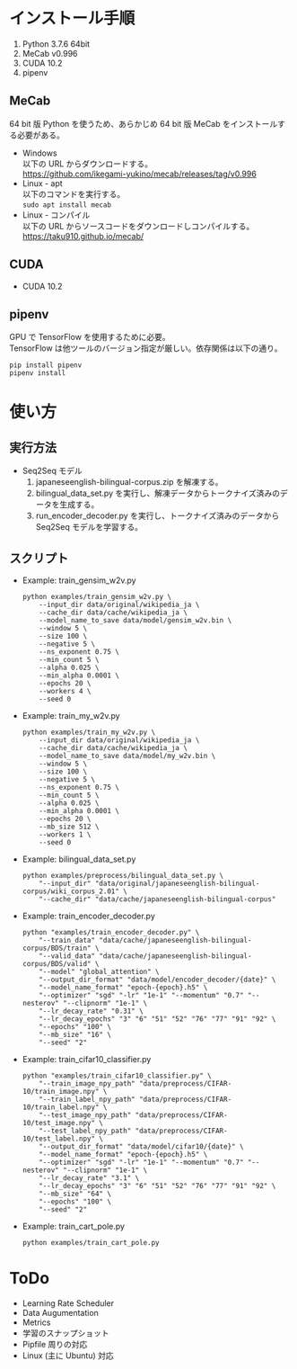 # インストール手順
1. Python 3.7.6 64bit
1. MeCab v0.996
1. CUDA 10.2
1. pipenv

## MeCab
64 bit 版 Python を使うため、あらかじめ 64 bit 版 MeCab をインストールする必要がある。
- Windows  
以下の URL からダウンロードする。  
https://github.com/ikegami-yukino/mecab/releases/tag/v0.996
- Linux - apt  
以下のコマンドを実行する。  
`sudo apt install mecab`
- Linux - コンパイル  
以下の URL からソースコードをダウンロードしコンパイルする。  
https://taku910.github.io/mecab/

## CUDA
- CUDA 10.2

## pipenv
GPU で TensorFlow を使用するために必要。  
TensorFlow は他ツールのバージョン指定が厳しい。依存関係は以下の通り。
```
pip install pipenv
pipenv install
```

# 使い方
## 実行方法
- Seq2Seq モデル
    1. japaneseenglish-bilingual-corpus.zip を解凍する。
    1. bilingual_data_set.py を実行し、解凍データからトークナイズ済みのデータを生成する。
    1. run_encoder_decoder.py を実行し、トークナイズ済みのデータから Seq2Seq モデルを学習する。

## スクリプト
- Example: train_gensim_w2v.py
    ```
    python examples/train_gensim_w2v.py \
        --input_dir data/original/wikipedia_ja \
        --cache_dir data/cache/wikipedia_ja \
        --model_name_to_save data/model/gensim_w2v.bin \
        --window 5 \
        --size 100 \
        --negative 5 \
        --ns_exponent 0.75 \
        --min_count 5 \
        --alpha 0.025 \
        --min_alpha 0.0001 \
        --epochs 20 \
        --workers 4 \
        --seed 0
    ```

- Example: train_my_w2v.py
    ```
    python examples/train_my_w2v.py \
        --input_dir data/original/wikipedia_ja \
        --cache_dir data/cache/wikipedia_ja \
        --model_name_to_save data/model/my_w2v.bin \
        --window 5 \
        --size 100 \
        --negative 5 \
        --ns_exponent 0.75 \
        --min_count 5 \
        --alpha 0.025 \
        --min_alpha 0.0001 \
        --epochs 20 \
        --mb_size 512 \
        --workers 1 \
        --seed 0
    ```

- Example: bilingual_data_set.py
    ```
    python examples/preprocess/bilingual_data_set.py \
        "--input_dir" "data/original/japaneseenglish-bilingual-corpus/wiki_corpus_2.01" \
        "--cache_dir" "data/cache/japaneseenglish-bilingual-corpus"
    ```

- Example: train_encoder_decoder.py
    ```
    python "examples/train_encoder_decoder.py" \
        "--train_data" "data/cache/japaneseenglish-bilingual-corpus/BDS/train" \
        "--valid_data" "data/cache/japaneseenglish-bilingual-corpus/BDS/valid" \
        "--model" "global_attention" \
        "--output_dir_format" "data/model/encoder_decoder/{date}" \
        "--model_name_format" "epoch-{epoch}.h5" \
        "--optimizer" "sgd" "-lr" "1e-1" "--momentum" "0.7" "--nesterov" "--clipnorm" "1e-1" \
        "--lr_decay_rate" "0.31" \
        "--lr_decay_epochs" "3" "6" "51" "52" "76" "77" "91" "92" \
        "--epochs" "100" \
        "--mb_size" "16" \
        "--seed" "2"
    ```

- Example: train_cifar10_classifier.py
    ```
    python "examples/train_cifar10_classifier.py" \
        "--train_image_npy_path" "data/preprocess/CIFAR-10/train_image.npy" \
        "--train_label_npy_path" "data/preprocess/CIFAR-10/train_label.npy" \
        "--test_image_npy_path" "data/preprocess/CIFAR-10/test_image.npy" \
        "--test_label_npy_path" "data/preprocess/CIFAR-10/test_label.npy" \
        "--output_dir_format" "data/model/cifar10/{date}" \
        "--model_name_format" "epoch-{epoch}.h5" \
        "--optimizer" "sgd" "-lr" "1e-1" "--momentum" "0.7" "--nesterov" "--clipnorm" "1e-1" \
        "--lr_decay_rate" "3.1" \
        "--lr_decay_epochs" "3" "6" "51" "52" "76" "77" "91" "92" \
        "--mb_size" "64" \
        "--epochs" "100" \
        "--seed" "2"
    ```

- Example: train_cart_pole.py
    ```
    python examples/train_cart_pole.py
    ```

# ToDo
- Learning Rate Scheduler
- Data Augumentation
- Metrics
- 学習のスナップショット
- Pipfile 周りの対応
- Linux (主に Ubuntu) 対応
